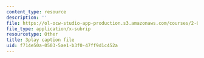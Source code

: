 ```yaml
---
content_type: resource
description: ''
file: https://ol-ocw-studio-app-production.s3.amazonaws.com/courses/2-003sc-engineering-dynamics-fall-2011/f714e50a05035ae1b3f047ff9d1c452a_cecD1w3-SD0.vtt
file_type: application/x-subrip
resourcetype: Other
title: 3play caption file
uid: f714e50a-0503-5ae1-b3f0-47ff9d1c452a
---
```

